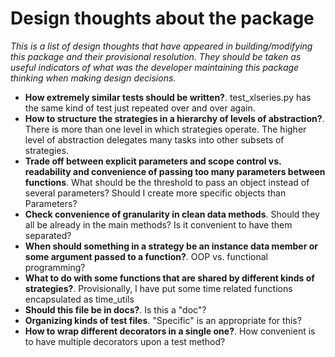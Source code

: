 Design thoughts about the package
====

*This is a list of design thoughts that have appeared in building/modifying this package and their provisional resolution. They should be taken as useful indicators of what was the developer maintaining this package thinking when making design decisions.*

* **How extremely similar tests should be written?**. test_xlseries.py has the same kind of test just repeated over and over again.
* **How to structure the strategies in a hierarchy of levels of abstraction?**. There is more than one level in which strategies operate. The higher level of abstraction delegates many tasks into other subsets of strategies.
* **Trade off between explicit parameters and scope control vs. readability and convenience of passing too many parameters between functions**. What should be the threshold to pass an object instead of several parameters? Should I create more specific objects than Parameters?
* **Check convenience of granularity in clean data methods**. Should they all be already in the main methods? Is it convenient to have them separated?
* **When should something in a strategy be an instance data member or some argument passed to a function?**. OOP vs. functional programming?
* **What to do with some functions that are shared by different kinds of strategies?**. Provisionally, I have put some time related functions encapsulated as time_utils
* **Should this file be in docs?**. Is this a "doc"?
* **Organizing kinds of test files**. "Specific" is an appropriate for this?
* **How to wrap different decorators in a single one?**. How convenient is to have multiple decorators upon a test method?